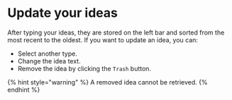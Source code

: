 # Update your ideas

After typing your ideas, they are stored on the left bar and sorted from the most recent to the oldest. If you want to update an idea, you can:

* Select another type.
* Change the idea text.
* Remove the idea by clicking the `Trash` button.

{% hint style="warning" %}
A removed idea cannot be retrieved.
{% endhint %}

